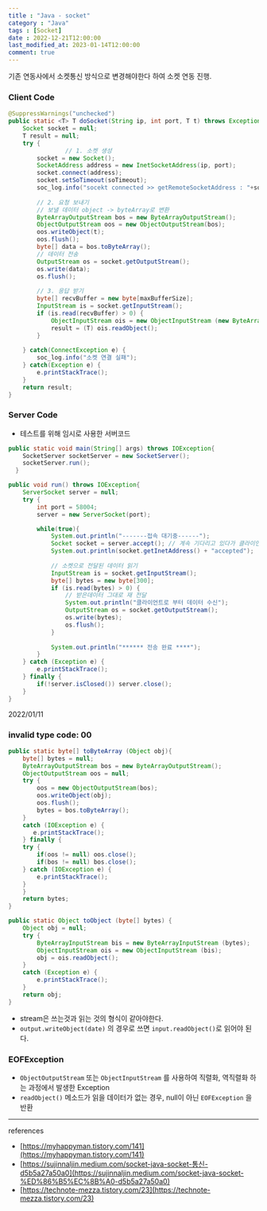 ```yaml
---
title : "Java - socket"
category : "Java"
tags : [Socket]
date : 2022-12-21T12:00:00
last_modified_at: 2023-01-14T12:00:00
comment: true
---
```

기존 연동사에서 소켓통신 방식으로 변경해야한다 하여 소켓 연동 진행.

### Client Code

```java
@SuppressWarnings("unchecked")
public static <T> T doSocket(String ip, int port, T t) throws Exception {
	Socket socket = null;
	T result = null;
	try {
				// 1. 소켓 생성
        socket = new Socket(); 
        SocketAddress address = new InetSocketAddress(ip, port);
        socket.connect(address);
        socket.setSoTimeout(soTimeout);
        soc_log.info("socekt connected >> getRemoteSocketAddress : "+socket.getRemoteSocketAddress());
        
        // 2. 요청 보내기
        // 보낼 데이터 object -> byteArray로 변환
        ByteArrayOutputStream bos = new ByteArrayOutputStream();
        ObjectOutputStream oos = new ObjectOutputStream(bos);
        oos.writeObject(t);
        oos.flush();
        byte[] data = bos.toByteArray();
        // 데이터 전송
        OutputStream os = socket.getOutputStream();
        os.write(data);
        os.flush();
          
        // 3. 응답 받기
        byte[] recvBuffer = new byte[maxBufferSize];
        InputStream is = socket.getInputStream();
        if (is.read(recvBuffer) > 0) {                
        	ObjectInputStream ois = new ObjectInputStream (new ByteArrayInputStream (recvBuffer));
        	result = (T) ois.readObject();
        }
        
	} catch(ConnectException e) {
		soc_log.info("소켓 연결 실패");
	} catch(Exception e) {
		e.printStackTrace();
	}
	return result;
}
```

### Server Code

- 테스트를 위해 임시로 사용한 서버코드

```java
public static void main(String[] args) throws IOException{
    SocketServer socketServer = new SocketServer();
    socketServer.run();
  }

public void run() throws IOException{
	ServerSocket server = null;
    try {
        int port = 58004;
        server = new ServerSocket(port);

        while(true){
            System.out.println("-------접속 대기중------");
            Socket socket = server.accept(); // 계속 기다리고 있다가 클라이언트가 접속하면 통신할 수 있는 소켓 반환
            System.out.println(socket.getInetAddress() + "accepted");
            
            // 소켓으로 전달된 데이터 읽기
            InputStream is = socket.getInputStream();
            byte[] bytes = new byte[300];
            if (is.read(bytes) > 0) {
            	// 받은데이터 그대로 재 전달
                System.out.println("클라이언트로 부터 데이터 수신");
                OutputStream os = socket.getOutputStream();
    	        os.write(bytes);
    	        os.flush();
            }
            
            System.out.println("****** 전송 완료 ****");
        }
    } catch (Exception e) {
        e.printStackTrace();
    } finally {
    	if(!server.isClosed()) server.close();
    }
}
```

2022/01/11

### invalid type code: 00

```java
public static byte[] toByteArray (Object obj){
    byte[] bytes = null;
    ByteArrayOutputStream bos = new ByteArrayOutputStream();
    ObjectOutputStream oos = null;
    try {
        oos = new ObjectOutputStream(bos);
        oos.writeObject(obj);
        oos.flush();
        bytes = bos.toByteArray();
    }
    catch (IOException e) {
       e.printStackTrace();
    } finally {
	try {
		if(oos != null) oos.close();
		if(bos != null) bos.close();
	} catch (IOException e) {
		e.printStackTrace();
	}
    }
    return bytes;
}

public static Object toObject (byte[] bytes) {
    Object obj = null;
    try {
        ByteArrayInputStream bis = new ByteArrayInputStream (bytes);
        ObjectInputStream ois = new ObjectInputStream (bis);
        obj = ois.readObject();
    }
    catch (Exception e) {
        e.printStackTrace();
    }
    return obj;
}
```

- stream은 쓰는것과 읽는 것의 형식이 같아야한다.
- `output.writeObject(date)` 의 경우로 쓰면 `input.readObject()`로 읽어야 된다.

### EOFException

- `ObjectOutputStream` 또는 `ObjectInputStream` 를 사용하여 직렬화, 역직렬화 하는 과정에서 발생한 Exception
- `readObject()` 메소드가 읽을 데이터가 없는 경우,  null이 아닌 `EOFException` 을 반환

---

references

- [https://myhappyman.tistory.com/141](https://myhappyman.tistory.com/141)
- [https://sujinnaljin.medium.com/socket-java-socket-통신-d5b5a27a50a0](https://sujinnaljin.medium.com/socket-java-socket-%ED%86%B5%EC%8B%A0-d5b5a27a50a0)
- [https://technote-mezza.tistory.com/23](https://technote-mezza.tistory.com/23)